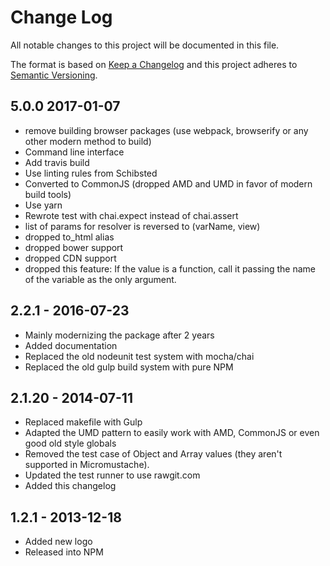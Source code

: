 # Change Log
All notable changes to this project will be documented in this file.

The format is based on [Keep a Changelog](http://keepachangelog.com/)
and this project adheres to [Semantic Versioning](http://semver.org/).


## 5.0.0 2017-01-07
- remove building browser packages (use webpack, browserify or any other modern method to build)
- Command line interface
- Add travis build
- Use linting rules from Schibsted
- Converted to CommonJS (dropped AMD and UMD in favor of modern build tools)
- Use yarn
- Rewrote test with chai.expect instead of chai.assert
- list of params for resolver is reversed to (varName, view)
- dropped to_html alias
- dropped bower support
- dropped CDN support
- dropped this feature: If the value is a function, call it passing the name of the variable as the only argument.

## 2.2.1 - 2016-07-23

- Mainly modernizing the package after 2 years
- Added documentation
- Replaced the old nodeunit test system with mocha/chai
- Replaced the old gulp build system with pure NPM

## 2.1.20 - 2014-07-11

- Replaced makefile with Gulp
- Adapted the UMD pattern to easily work with AMD, CommonJS or even good old style globals
- Removed the test case of Object and Array values (they aren't supported in Micromustache).
- Updated the test runner to use rawgit.com
- Added this changelog

## 1.2.1 - 2013-12-18

- Added new logo
- Released into NPM
